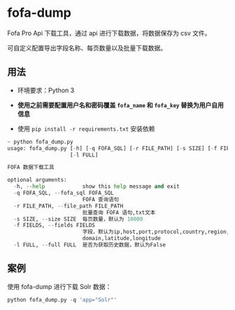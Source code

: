 # fofa-dump
Fofa Pro Api 下载工具，通过 api 进行下载数据，将数据保存为 csv 文件。

可自定义配置导出字段名称、每页数量以及批量下载数据。

## 用法

- 环境要求：Python 3

- **使用之前需要配置用户名和密码覆盖 `fofa_name` 和 `fofa_key` 替换为用户自用信息**
- 使用 `pip install -r requirements.txt` 安装依赖

```python
~ python fofa_dump.py
usage: fofa_dump.py [-h] [-q FOFA_SQL] [-r FILE_PATH] [-s SIZE] [-f FIELDS]
                    [-l FULL]

FOFA 数据下载工具

optional arguments:
  -h, --help            show this help message and exit
  -q FOFA_SQL, --fofa_sql FOFA_SQL
                        FOFA 查询语句
  -r FILE_PATH, --file_path FILE_PATH
                        批量查询 FOFA 语句,txt文本
  -s SIZE, --size SIZE  每页数量，默认为 10000
  -f FIELDS, --fields FIELDS
                        字段，默认为ip,host,port,protocol,country,region,city,title,
                        domain,latitude,longitude
  -l FULL, --full FULL  是否为获取历史数据，默认为False
```

## 案例

使用 fofa-dump 进行下载 Solr 数据：

```python
python fofa_dump.py -q 'app="Solr"'
```

